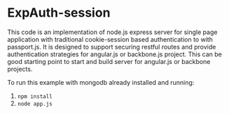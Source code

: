 ExpAuth-session
=======================

This code is an implementation of node.js express server for single page application with traditional cookie-session based authentication to with passport.js.
It is designed to support securing restful routes and provide authentication strategies for angular.js or backbone.js project. 
This can be good starting point to start and build server for angular.js or backbone projects.

To run this example with mongodb already installed and running: 
1. `npm install`
2. `node app.js`
